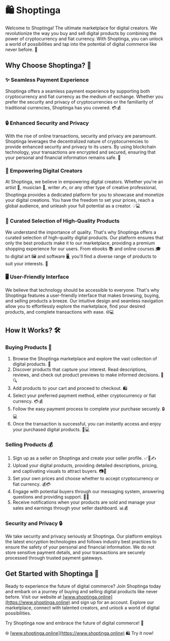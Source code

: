 # 🛍️ Shoptinga

Welcome to Shoptinga! The ultimate marketplace for digital creators. We revolutionize the way you buy and sell digital products by combining the power of cryptocurrency and fiat currency. With Shoptinga, you can unlock a world of possibilities and tap into the potential of digital commerce like never before. 💫

## Why Choose Shoptinga? 🌟

### ✨ Seamless Payment Experience
Shoptinga offers a seamless payment experience by supporting both cryptocurrency and fiat currency as the medium of exchange. Whether you prefer the security and privacy of cryptocurrencies or the familiarity of traditional currencies, Shoptinga has you covered. 💳💰

### 🔒 Enhanced Security and Privacy
With the rise of online transactions, security and privacy are paramount. Shoptinga leverages the decentralized nature of cryptocurrencies to provide enhanced security and privacy to its users. By using blockchain technology, your transactions are encrypted and secured, ensuring that your personal and financial information remains safe. 🔐

### 🚀 Empowering Digital Creators
At Shoptinga, we believe in empowering digital creators. Whether you're an artist 🎨, musician 🎵, writer ✍️, or any other type of creative professional, Shoptinga provides a dedicated platform for you to showcase and monetize your digital creations. You have the freedom to set your prices, reach a global audience, and unleash your full potential as a creator. 💡💻

### 🌈 Curated Selection of High-Quality Products
We understand the importance of quality. That's why Shoptinga offers a curated selection of high-quality digital products. Our platform ensures that only the best products make it to our marketplace, providing a premium shopping experience for our users. From ebooks 📚 and online courses 🎓 to digital art 🖼️ and software 🖥️, you'll find a diverse range of products to suit your interests. 🌟

### 🖥️ User-Friendly Interface
We believe that technology should be accessible to everyone. That's why Shoptinga features a user-friendly interface that makes browsing, buying, and selling products a breeze. Our intuitive design and seamless navigation allow you to effortlessly explore the marketplace, find your desired products, and complete transactions with ease. 🌐💻

## How It Works? 🛠️

### Buying Products 🛒
1. Browse the Shoptinga marketplace and explore the vast collection of digital products. 🚀
2. Discover products that capture your interest. Read descriptions, reviews, and check out product previews to make informed decisions. 📝🔍
3. Add products to your cart and proceed to checkout. 🛍️
4. Select your preferred payment method, either cryptocurrency or fiat currency. 💳💰
5. Follow the easy payment process to complete your purchase securely. 🔒💻
6. Once the transaction is successful, you can instantly access and enjoy your purchased digital products. 🎉💻

### Selling Products 💰
1. Sign up as a seller on Shoptinga and create your seller profile. ✅🎨✍️
2. Upload your digital products, providing detailed descriptions, pricing, and captivating visuals to attract buyers. 📷📝
3. Set your own prices and choose whether to accept cryptocurrency or fiat currency. 💰💳
4. Engage with potential buyers through our messaging system, answering questions and providing support. 💬📧
5. Receive notifications when your products are sold and manage your sales and earnings through your seller dashboard. 📊💰

### Security and Privacy 🔒

We take security and privacy seriously at Shoptinga. Our platform employs the latest encryption technologies and follows industry best practices to ensure the safety of your personal and financial information. We do not store sensitive payment details, and your transactions are securely processed through trusted payment gateways.

## Get Started with Shoptinga 🚀

Ready to experience the future of digital commerce? Join Shoptinga today and embark on a journey of buying and selling digital products like never before. Visit our website at [www.shoptinga.online](https://www.shoptinga.online) and sign up for an account. Explore our marketplace, connect with talented creators, and unlock a world of digital possibilities.

Try Shoptinga now and embrace the future of digital commerce! 💫

🌐 [www.shoptinga.online](https://www.shoptinga.online) 🛍️ Try it now!
